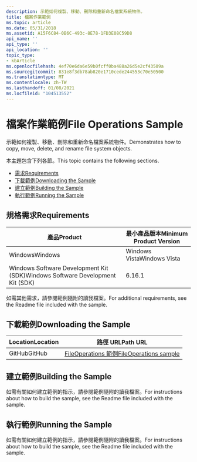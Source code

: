```yaml
---
description: 示範如何複製、移動、刪除和重新命名檔案系統物件。
title: 檔案作業範例
ms.topic: article
ms.date: 05/31/2018
ms.assetid: A15F6C84-0B6C-493c-8E78-1FD3E08C59D8
api_name: ''
api_type: ''
api_location: ''
topic_type:
- kbArticle
ms.openlocfilehash: 4ef70e6da6e59b0fcff0ba488a26d5e2cf43509a
ms.sourcegitcommit: 831e8f3db78ab820e1710cede244553c70e50500
ms.translationtype: MT
ms.contentlocale: zh-TW
ms.lasthandoff: 01/08/2021
ms.locfileid: "104513552"
---
```

# <a name="file-operations-sample"></a><span data-ttu-id="34e52-103">檔案作業範例</span><span class="sxs-lookup"><span data-stu-id="34e52-103">File Operations Sample</span></span>

<span data-ttu-id="34e52-104">示範如何複製、移動、刪除和重新命名檔案系統物件。</span><span class="sxs-lookup"><span data-stu-id="34e52-104">Demonstrates how to copy, move, delete, and rename file system objects.</span></span>

<span data-ttu-id="34e52-105">本主題包含下列各節。</span><span class="sxs-lookup"><span data-stu-id="34e52-105">This topic contains the following sections.</span></span>

-   [<span data-ttu-id="34e52-106">需求</span><span class="sxs-lookup"><span data-stu-id="34e52-106">Requirements</span></span>](#requirements)
-   [<span data-ttu-id="34e52-107">下載範例</span><span class="sxs-lookup"><span data-stu-id="34e52-107">Downloading the Sample</span></span>](#downloading-the-sample)
-   [<span data-ttu-id="34e52-108">建立範例</span><span class="sxs-lookup"><span data-stu-id="34e52-108">Building the Sample</span></span>](#building-the-sample)
-   [<span data-ttu-id="34e52-109">執行範例</span><span class="sxs-lookup"><span data-stu-id="34e52-109">Running the Sample</span></span>](#running-the-sample)

## <a name="requirements"></a><span data-ttu-id="34e52-110">規格需求</span><span class="sxs-lookup"><span data-stu-id="34e52-110">Requirements</span></span>



| <span data-ttu-id="34e52-111">產品</span><span class="sxs-lookup"><span data-stu-id="34e52-111">Product</span></span>                                | <span data-ttu-id="34e52-112">最小產品版本</span><span class="sxs-lookup"><span data-stu-id="34e52-112">Minimum Product Version</span></span> |
|----------------------------------------|-------------------------|
| <span data-ttu-id="34e52-113">Windows</span><span class="sxs-lookup"><span data-stu-id="34e52-113">Windows</span></span>                                | <span data-ttu-id="34e52-114">Windows Vista</span><span class="sxs-lookup"><span data-stu-id="34e52-114">Windows Vista</span></span>           |
| <span data-ttu-id="34e52-115">Windows Software Development Kit (SDK)</span><span class="sxs-lookup"><span data-stu-id="34e52-115">Windows Software Development Kit (SDK)</span></span> | <span data-ttu-id="34e52-116">6.1</span><span class="sxs-lookup"><span data-stu-id="34e52-116">6.1</span></span>                     |



 

<span data-ttu-id="34e52-117">如需其他需求，請參閱範例隨附的讀我檔案。</span><span class="sxs-lookup"><span data-stu-id="34e52-117">For additional requirements, see the Readme file included with the sample.</span></span>

## <a name="downloading-the-sample"></a><span data-ttu-id="34e52-118">下載範例</span><span class="sxs-lookup"><span data-stu-id="34e52-118">Downloading the Sample</span></span>

| <span data-ttu-id="34e52-119">Location</span><span class="sxs-lookup"><span data-stu-id="34e52-119">Location</span></span>      | <span data-ttu-id="34e52-120">路徑 URL</span><span class="sxs-lookup"><span data-stu-id="34e52-120">Path URL</span></span>                                                                                             |
|---------------|------------------------------------------------------------------------------------------------------|
| <span data-ttu-id="34e52-121">GitHub</span><span class="sxs-lookup"><span data-stu-id="34e52-121">GitHub</span></span>  | [<span data-ttu-id="34e52-122">FileOperations 範例</span><span class="sxs-lookup"><span data-stu-id="34e52-122">FileOperations sample</span></span>](https://github.com/microsoft/Windows-classic-samples/tree/master/Samples/Win7Samples/winui/shell/appplatform/fileoperations) |

## <a name="building-the-sample"></a><span data-ttu-id="34e52-123">建立範例</span><span class="sxs-lookup"><span data-stu-id="34e52-123">Building the Sample</span></span>

<span data-ttu-id="34e52-124">如需有關如何建立範例的指示，請參閱範例隨附的讀我檔案。</span><span class="sxs-lookup"><span data-stu-id="34e52-124">For instructions about how to build the sample, see the Readme file included with the sample.</span></span>

## <a name="running-the-sample"></a><span data-ttu-id="34e52-125">執行範例</span><span class="sxs-lookup"><span data-stu-id="34e52-125">Running the Sample</span></span>

<span data-ttu-id="34e52-126">如需有關如何建立範例的指示，請參閱範例隨附的讀我檔案。</span><span class="sxs-lookup"><span data-stu-id="34e52-126">For instructions about how to build the sample, see the Readme file included with the sample.</span></span>

 

 



